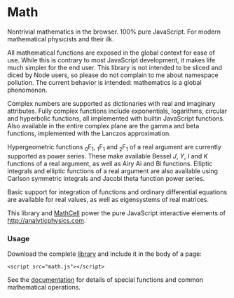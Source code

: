 # Math

Nontrivial mathematics in the browser. 100% pure JavaScript. For modern mathematical physicists and their ilk.

All mathematical functions are exposed in the global context for ease of use. While this is contrary to most JavaScript development, it makes life much simpler for the end user. This library is not intended to be sliced and diced by Node users, so please do not complain to me about namespace pollution. The current behavior is intended: mathematics is a global phenomenon.

Complex numbers are supported as dictionaries with real and imaginary attributes. Fully complex functions include exponentials, logarithms, circular and hyperbolic functions, all implemented with builtin JavaScript functions. Also available in the entire complex plane are the gamma and beta functions, implemented with the Lanczos approximation.

Hypergeometric functions <sub>0</sub>F<sub>1</sub>, <sub>1</sub>F<sub>1</sub> and <sub>2</sub>F<sub>1</sub> of a real argument are currently supported as power series. These make available Bessel *J*, *Y*, *I* and *K* functions of a real argument, as well as Airy Ai and Bi functions. Elliptic integrals and elliptic functions of a real argument are also available using Carlson symmetric integrals and Jacobi theta function power series.

Basic support for integration of functions and ordinary differential equations are available for real values, as well as eigensystems of real matrices.

This library and [MathCell](https://github.com/paulmasson/mathcell) power the pure JavaScript interactive elements of http://analyticphysics.com.

### Usage ###

Download the complete <a href="https://raw.githubusercontent.com/paulmasson/math/master/build/math.js">library</a> and include it in the body of a page:

```
<script src="math.js"></script>
```

See the [documentation](https://paulmasson.github.io/math/) for details of special functions and common mathematical operations.
